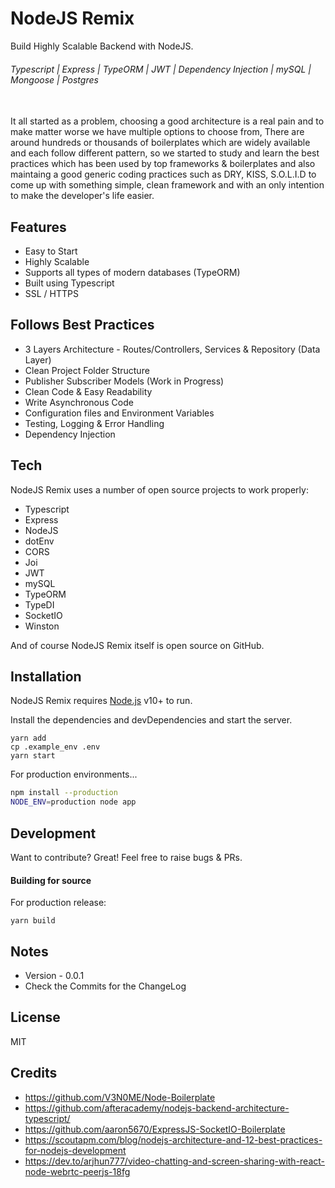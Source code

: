 # NodeJS Remix

Build Highly Scalable Backend with NodeJS.

###### Typescript | Express | TypeORM | JWT | Dependency Injection | mySQL | Mongoose | Postgres

\
It all started as a problem, choosing a good architecture is a real pain and to make matter worse we have multiple options to choose from, There are around hundreds or thousands of boilerplates which are widely available and each follow different pattern, so we started to study and learn the best practices which has been used by top frameworks & boilerplates and also maintaing a good generic coding practices such as DRY, KISS, S.O.L.I.D to come up with something simple, clean framework and with an only intention to make the developer's life easier.

## Features

- Easy to Start
- Highly Scalable
- Supports all types of modern databases (TypeORM)
- Built using Typescript
- SSL / HTTPS

## Follows Best Practices

- 3 Layers Architecture - Routes/Controllers, Services & Repository (Data Layer)
- Clean Project Folder Structure
- Publisher Subscriber Models (Work in Progress)
- Clean Code & Easy Readability
- Write Asynchronous Code
- Configuration files and Environment Variables
- Testing, Logging & Error Handling
- Dependency Injection

## Tech

NodeJS Remix uses a number of open source projects to work properly:

- Typescript
- Express
- NodeJS
- dotEnv
- CORS
- Joi
- JWT
- mySQL
- TypeORM
- TypeDI
- SocketIO
- Winston

And of course NodeJS Remix itself is open source on GitHub.

## Installation

NodeJS Remix requires [Node.js](https://nodejs.org/) v10+ to run.

Install the dependencies and devDependencies and start the server.

```
yarn add
cp .example_env .env
yarn start
```

For production environments...

```sh
npm install --production
NODE_ENV=production node app
```

## Development

Want to contribute? Great!
Feel free to raise bugs & PRs.

#### Building for source

For production release:

```
yarn build
```

## Notes

- Version - 0.0.1
- Check the Commits for the ChangeLog

## License

MIT

## Credits

- https://github.com/V3N0ME/Node-Boilerplate
- https://github.com/afteracademy/nodejs-backend-architecture-typescript/
- https://github.com/aaron5670/ExpressJS-SocketIO-Boilerplate
- https://scoutapm.com/blog/nodejs-architecture-and-12-best-practices-for-nodejs-development
- https://dev.to/arjhun777/video-chatting-and-screen-sharing-with-react-node-webrtc-peerjs-18fg
